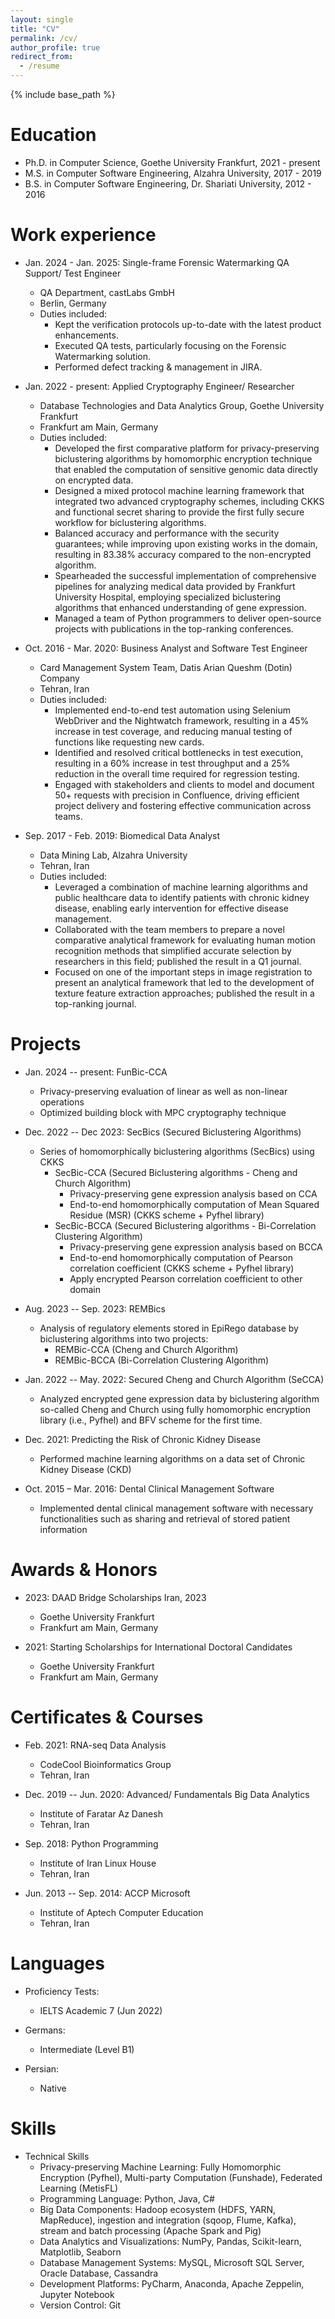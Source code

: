 ```yaml
---
layout: single
title: "CV"
permalink: /cv/
author_profile: true
redirect_from:
  - /resume
---
```


{% include base_path %}

Education
======
* Ph.D. in Computer Science, Goethe University Frankfurt, 2021 - present
* M.S. in Computer Software Engineering, Alzahra University, 2017 - 2019
* B.S. in Computer Software Engineering, Dr. Shariati University, 2012 - 2016

Work experience
======
* Jan. 2024 - Jan. 2025: Single-frame Forensic Watermarking QA Support/ Test Engineer
  * QA Department, castLabs GmbH
  * Berlin, Germany
  * Duties included:
      * Kept the verification protocols up-to-date with the latest product enhancements.
      * Executed QA tests, particularly focusing on the Forensic Watermarking solution.
      * Performed defect tracking & management in JIRA.

* Jan. 2022 - present: Applied Cryptography Engineer/ Researcher
  * Database Technologies and Data Analytics Group, Goethe University Frankfurt
  * Frankfurt am Main, Germany
  * Duties included:
      *  Developed the first comparative platform for privacy-preserving biclustering algorithms by homomorphic encryption technique that enabled the computation of sensitive genomic data directly on encrypted data.
      *  Designed a mixed protocol machine learning framework that integrated two advanced cryptography schemes, including CKKS and functional secret sharing to provide the first fully secure workflow for biclustering algorithms.
      * Balanced accuracy and performance with the security guarantees; while improving upon existing works in the domain, resulting in 83.38% accuracy compared to the non-encrypted algorithm.
      * Spearheaded the successful implementation of comprehensive pipelines for analyzing medical data provided by Frankfurt University Hospital, employing specialized biclustering algorithms that enhanced understanding of gene expression.
      *  Managed a team of Python programmers to deliver open-source projects with publications in the top-ranking conferences.

* Oct. 2016 - Mar. 2020: Business Analyst and Software Test Engineer
  * Card Management System Team, Datis Arian Queshm (Dotin) Company
  * Tehran, Iran
  * Duties included:
    * Implemented end-to-end test automation using Selenium WebDriver and the Nightwatch framework, resulting in a 45% increase in test coverage, and reducing manual testing of functions like requesting new cards.
    * Identified and resolved critical bottlenecks in test execution, resulting in a 60% increase in test throughput and a 25% reduction in the overall time required for regression testing.
    * Engaged with stakeholders and clients to model and document 50+ requests with precision in Confluence, driving efficient project delivery and fostering effective communication across teams.

* Sep. 2017 - Feb. 2019: Biomedical Data Analyst
  * Data Mining Lab, Alzahra University
  * Tehran, Iran 
  * Duties included:
    * Leveraged a combination of machine learning algorithms and public healthcare data to identify patients with chronic kidney disease, enabling early intervention for effective disease management.
    * Collaborated with the team members to prepare a novel comparative analytical framework for evaluating human motion recognition methods that simplified accurate selection by researchers in this field; published the result in a Q1 journal.
    * Focused on one of the important steps in image registration to present an analytical framework that led to the development of texture feature extraction approaches; published the result in a top-ranking journal.

<!-- Publications
======
  <ul>{% for post in site.publications %}
    {% include archive-single-cv.html %}
  {% endfor %}</ul> -->
  
Projects
======
* Jan. 2024 -- present: FunBic-CCA
    * Privacy-preserving evaluation of linear as well as non-linear operations
    * Optimized building block with MPC cryptography technique
      
* Dec. 2022 -- Dec 2023: SecBics (Secured Biclustering Algorithms)
  * Series of homomorphically biclustering algorithms (SecBics) using CKKS
    * SecBic-CCA (Secured Biclustering algorithms - Cheng and Church Algorithm)
        * Privacy-preserving gene expression analysis based on CCA
        * End-to-end homomorphically computation of Mean Squared Residue (MSR) (CKKS scheme + Pyfhel library)
    * SecBic-BCCA (Secured Biclustering algorithms - Bi-Correlation Clustering Algorithm)
        * Privacy-preserving gene expression analysis based on BCCA
        * End-to-end homomorphically computation of Pearson correlation coefficient (CKKS scheme + Pyfhel library)
        * Apply encrypted Pearson correlation coefficient to other domain
          
* Aug. 2023 -- Sep. 2023: REMBics 
  * Analysis of regulatory elements stored in EpiRego database by biclustering algorithms into two projects:
    *  REMBic-CCA (Cheng and Church Algorithm)
    *  REMBic-BCCA (Bi-Correlation Clustering Algorithm)
  
* Jan. 2022 -- May. 2022: Secured Cheng and Church Algorithm (SeCCA)
  * Analyzed encrypted gene expression data by biclustering algorithm so-called Cheng and Church using fully homomorphic encryption library (i.e., Pyfhel) and BFV scheme for the first time.
  
* Dec. 2021: Predicting the Risk of Chronic Kidney Disease
  * Performed machine learning algorithms on a data set of Chronic Kidney Disease (CKD)

* Oct. 2015 – Mar. 2016: Dental Clinical Management Software
  * Implemented dental clinical management software with necessary functionalities such as sharing and retrieval of stored patient information
  
Awards & Honors 
======
* 2023: DAAD Bridge Scholarships Iran, 2023
  * Goethe University Frankfurt
  * Frankfurt am Main, Germany
    
* 2021: Starting Scholarships for International Doctoral Candidates
  * Goethe University Frankfurt
  * Frankfurt am Main, Germany
  
Certificates & Courses
======
* Feb. 2021: RNA-seq Data Analysis
  * CodeCool Bioinformatics Group
  * Tehran, Iran
  
* Dec. 2019 -- Jun. 2020: Advanced/ Fundamentals Big Data Analytics
  * Institute of Faratar Az Danesh
  * Tehran, Iran

* Sep. 2018: Python Programming
  * Institute of Iran Linux House
  * Tehran, Iran

* Jun. 2013 -- Sep. 2014: ACCP Microsoft
  * Institute of Aptech Computer Education
  * Tehran, Iran

Languages
======
* Proficiency Tests:
  * IELTS Academic 7 (Jun 2022)
  
* Germans:
  * Intermediate (Level B1)
  
* Persian:
  * Native

Skills
======
* Technical Skills
  * Privacy-preserving Machine Learning: Fully Homomorphic Encryption (Pyfhel), Multi-party Computation (Funshade), Federated Learning (MetisFL)
  * Programming Language: Python, Java, C#
  * Big Data Components: Hadoop ecosystem (HDFS, YARN, MapReduce), ingestion and integration (sqoop, Flume, Kafka), stream and batch processing (Apache Spark and Pig)
  * Data Analytics and Visualizations: NumPy, Pandas, Scikit-learn, Matplotlib, Seaborn
  * Database Management Systems: MySQL, Microsoft SQL Server, Oracle Database, Cassandra
  * Development Platforms: PyCharm, Anaconda, Apache Zeppelin, Jupyter Notebook
  * Version Control: Git

  
<!-- Teaching
======
  <ul>{% for post in site.teaching %}
    {% include archive-single-cv.html %}
  {% endfor %}</ul> -->
  
<!-- Service and leadership
======
* Currently signed in to 43 different slack teams -->
